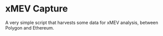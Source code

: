 # xMEV Capture

A very simple script that harvests some data for xMEV analysis, between Polygon and Ethereum.


